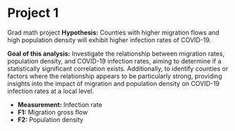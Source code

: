 # Project 1
Grad math project
__Hypothesis:__  Counties with higher migration flows and high population density will exhibit higher infection rates of COVID-19.

__Goal of this analysis:__ Investigate the relationship between migration rates, population density, and COVID-19 infection rates, aiming to determine if a statistically significant correlation exists. Additionally, to identify counties or factors where the relationship appears to be particularly strong, providing insights into the impact of migration and population density on COVID-19 infection rates at a local level.
* __Measurement:__ Infection rate
* __F1:__ Migration gross flow
* __F2:__ Population density
